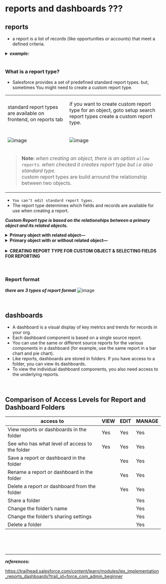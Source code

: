 
# reports and dashboards ???

## reports
-  a report is a list of records (like opportunities or accounts) that meet a defined criteria.

<details>
<summary>  <b><em> example: </em></b>  </summary>  
<p>

---  
  
When Sita asked Maria which products are top sellers, Maria created a report that returned a list of all opportunities with products. Then, she:
  - Filtered to show only Closed Won opportunities for “active” products from this financial year.
  - Grouped by product family.
  - Summed the total number sold.
  - Displayed the results in a vertical bar chart, so Sita could easily see the results.

---  
  
</p>
</details>

<br/>

### What is a report type?
  - Salesforce provides a set of predefined standard report types. but, sometimes You might need to create a custom report type.

<table>
<tr>
<td> standard report types are available on frontend, on reports tab </td>
<td> 

if you want to create custom report type for an object, goto setup search report types create a custom report type.

</td>
</tr>
<tr>
<td>  
  
![image](https://user-images.githubusercontent.com/63545175/190896886-694c272f-5235-4440-a1b6-f61a94b64dc4.png)
</td>
<td>
  
![image](https://user-images.githubusercontent.com/63545175/190897709-3c0f57d0-38ab-4302-b4c8-c24f52c0f4fc.png)
</td>
</tr>
<tr>
<td colspan="2">

> **Note:** _when creating an object, there is an option ``allow reports``. when checked it creates report type but i.e also standard type._
> <br/> custom report types are build arround the relationship between two objects.

</td>
</tr>
</table>

  - ``You can’t edit standard report types.``
  - The report type determines which fields and records are available for use when creating a report. 
 
***Custom Report type is based on the relationships between a primary object and its related objects.***

<details>
<summary> <b>Primary object with related object—</b> </summary> 
<p> 

Records returned are only those where the primary object has at least one related object record. In our example of Opportunities with Products, the only records that would be displayed on the report would be opportunities that have at least one related product record.
</p>
</details>

<details>  
<summary> <b>Primary object with or without related object—</b> </summary> 
<p>  

Records returned are those where the primary object may or may not have a related object record. If we were to create a custom report type, Opportunities with or without Products, then opportunities would be displayed whether or not they have a related product record.
</p>
</details>

<br/>

<details>
<summary> <b> CREATING REPORT TYPE FOR CUSTOM OBJECT & SELECTING FIELDS FOR REPORTING </b> </summary>
<p>

<table>
<tr>  
<td>
  
![image](https://user-images.githubusercontent.com/63545175/191184012-a40591d3-2e4d-4bca-ae3b-effa15e07524.png)
</td>
</tr>  
<tr>  
<td>
  
![image](https://user-images.githubusercontent.com/63545175/191184089-e885c02e-e33b-41c3-a382-8620ef1de97e.png)
</td>
</tr>  
<tr>  
<td>
  
![image](https://user-images.githubusercontent.com/63545175/191184184-aee798c6-3e77-4530-8007-69c53a5d1919.png)
</td>
</tr>  
<tr>  
<td>
  
![image](https://user-images.githubusercontent.com/63545175/191184137-667ff0fc-46ac-4e4e-bd9e-47b45c16baf9.png)
</td>
</tr>  
</table>  
  
</p>  
</details>


<br/>


<br/>


### Report format
***there are 3 types of report format***
![image](https://user-images.githubusercontent.com/63545175/190897788-3686dd04-1629-491a-9e62-500d4c9a4825.png)



<br/>


## dashboards
  - A dashboard is a visual display of key metrics and trends for records in your org. 
  - Each dashboard component is based on a single source report. 
  - You can use the same or different source reports for the various components in a dashboard (for example, use the same report in a bar chart and pie chart).
  - Like reports, dashboards are stored in folders. If you have access to a folder, you can view its dashboards. 
  - To view the individual dashboard components, you also need access to the underlying reports.




<br/>


## Comparison of Access Levels for Report and Dashboard Folders
| access to | VIEW | 	EDIT	| MANAGE |
|-------|--------|--------|--------|
| View reports or dashboards in the folder| 	Yes| 	Yes| 	Yes| 
| See who has what level of access to the folder| 	Yes| 	Yes| 	Yes| 
| Save a report or dashboard in the folder| 	| 	Yes| 	Yes| 
| Rename a report or dashboard in the folder| 	| 	Yes| 	Yes| 
| Delete a report or dashboard from the folder| 	| 	Yes| 	Yes| 
| Share a folder| 	| 	| 	Yes| 
| Change the folder’s name| 	| 	| 	Yes| 
| Change the folder’s sharing settings| 	| 	| 	Yes| 
| Delete a folder| 	| 	| 	Yes| 


<br/>


<br/>


<br/>


---
***references:***


https://trailhead.salesforce.com/content/learn/modules/lex_implementation_reports_dashboards?trail_id=force_com_admin_beginner



